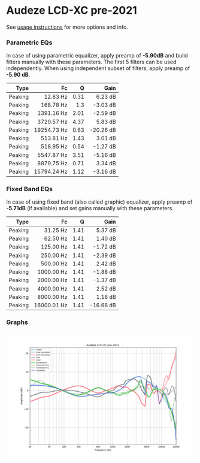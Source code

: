 # Audeze LCD-XC pre-2021
See [usage instructions](https://github.com/jaakkopasanen/AutoEq#usage) for more options and info.

### Parametric EQs
In case of using parametric equalizer, apply preamp of **-5.90dB** and build filters manually
with these parameters. The first 5 filters can be used independently.
When using independent subset of filters, apply preamp of **-5.90 dB**.

| Type    | Fc          |    Q | Gain      |
|--------:|------------:|-----:|----------:|
| Peaking | 12.83 Hz    | 0.31 | 6.23 dB   |
| Peaking | 168.78 Hz   | 1.3  | -3.03 dB  |
| Peaking | 1391.16 Hz  | 2.01 | -2.59 dB  |
| Peaking | 3720.57 Hz  | 4.37 | 5.83 dB   |
| Peaking | 19254.73 Hz | 0.63 | -20.26 dB |
| Peaking | 513.81 Hz   | 1.43 | 3.01 dB   |
| Peaking | 518.95 Hz   | 0.54 | -1.27 dB  |
| Peaking | 5547.87 Hz  | 3.51 | -5.16 dB  |
| Peaking | 8879.75 Hz  | 0.71 | 3.34 dB   |
| Peaking | 15794.24 Hz | 1.12 | -3.16 dB  |

### Fixed Band EQs
In case of using fixed band (also called graphic) equalizer, apply preamp of **-5.71dB**
(if available) and set gains manually with these parameters.

| Type    | Fc          |    Q | Gain      |
|--------:|------------:|-----:|----------:|
| Peaking | 31.25 Hz    | 1.41 | 5.37 dB   |
| Peaking | 62.50 Hz    | 1.41 | 1.40 dB   |
| Peaking | 125.00 Hz   | 1.41 | -1.72 dB  |
| Peaking | 250.00 Hz   | 1.41 | -2.39 dB  |
| Peaking | 500.00 Hz   | 1.41 | 2.42 dB   |
| Peaking | 1000.00 Hz  | 1.41 | -1.88 dB  |
| Peaking | 2000.00 Hz  | 1.41 | -1.37 dB  |
| Peaking | 4000.00 Hz  | 1.41 | 2.52 dB   |
| Peaking | 8000.00 Hz  | 1.41 | 1.18 dB   |
| Peaking | 16000.01 Hz | 1.41 | -16.68 dB |

### Graphs
![](./Audeze%20LCD-XC%20pre-2021.png)